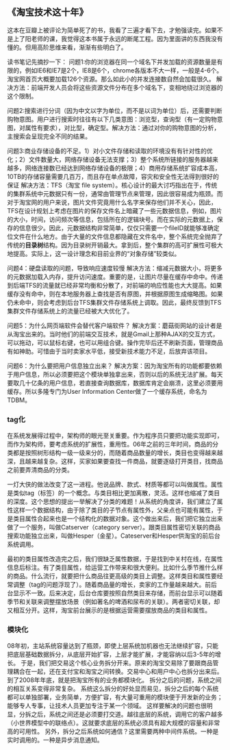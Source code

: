 ## 《淘宝技术这十年》
这本在豆瓣上被评论为简单死了的书，我看了三遍才看下去，才勉强读完。如果不是上了阳老师的课，我觉得这本书属于永远的断尾工程。因为里面讲的东西我没有懂的。但用高阶思维来看，渐渐有些明白了。

读书笔记先摘抄一下：
问题1:你的浏览器在同一个域名下并发加载的资源数量是有限的，例如IE6和IE7是2个，IE8是6个，chrome各版本不大一样，一般是4-6个。淘宝网首页大概要加载126个资源。那么如此小的并发连接数自然会加载很久。
解决方法：前端开发人员会将这些资源文件分布在多个域名下，变相地绕过浏览器的这个限制。

问题2:搜索进行分词（因为中文以字为单位，而不是以词为单位）后，还需要判断购物意图。用户进行搜索时往往有以下几类意图：浏览型，查询型（有一定购物意图，对属性有要求），对比型，确定型。解决方法：通过对你的购物意图的分析，主搜索会呈现完全不同的结果。

问题3:商业存储设备的不足。1）对小文件存储和读取的环境没有有针对性的优化；2）文件数量大，网络存储设备无法支撑；3）整个系统所链接的服务器越来越多，网络连接数已经达到网络存储设备的极限；4）商用存储系统扩容成本高，10TB的存储容量需要几百万，而且存在单点故障，容灾和安全性无法得到很好的保证
解决方法：TFS（淘宝 file system）。核心设计的最大讨巧指出在于，传统的集群系统中元数据只有一份，通常由管理节点来管理，因此很容易成为瓶颈。而对于淘宝网的用户来说，图片文件究竟用什么名字来保存他们并不关心，因此，TFS在设计规划上考虑在图片的保存文件名上暗藏了一些元数据信息，例如，图片的大小，时间，访问频次等信息，包括所在的逻辑块号。而在实际的元数据上，保存的信息很少。因此，元数据结构非常简单，仅仅只需要一个fileID就能够准确定位文件在什么地方。由于大量的文件信息都隐藏在文件名中，整个系统完全抛弃了传统的**目录树**结构。因为目录树开销最大。拿到后，整个集群的高可扩展性可极大地提高。实际上，这一设计理念和目前业界的“对象存储”较类似。

问题4：硬盘读取的问题，导致响应速度较慢
解决方法：缩减元数据大小，将更多的元数据加载入内存，提升访问速度。重要的是，让图片尽量在缓存中命中。传递到后端TFS的流量就已经非常均衡和分散了，对前端的响应性能也大大提高。如果缓存没有命中，则在本地服务器上查找是否有原图，并根据原图生成缩略图。如果仍未命中，则会考虑到后台TFS集群文件存储系统上调取。因此，最终反馈到TFS集群文件存储系统上的流量已经被大大优化了。

问题5：为什么网页端软件会替代客户端软件？
解决方案：蘑菇街网站的设计者是从淘宝出来的。当时他们的前端交互技术，就是Gmail上那种AJAX的交互方式，可以拖动，可以鼠标右键，也可以用组合键。操作完毕后还不刷新页面，管理商品有如神助。可惜由于当时卖家水平低，接受新技术能力不足，后放弃该项目。

问题6：为什么要把用户信息独立出来？
解决方案：因为淘宝所有的功能都要依赖于用户信息，所以必须要把这个模块单独拿出来，否则以后的系统无法扩展。每天要取几十亿条的用户信息，若直接查询数据库，数据库肯定会崩溃，这里必须要用缓存。所以多隆专门为User Information Center做了一个缓存系统，命名为TDBM。

### tag化
在系统发展得过程中，架构师的眼光至关重要。作为程序员只要把功能实现即可，而作为架构师，要考虑系统的扩展性，重用性。06年之前的三年时间，商品的分类都是按照树形结构一级一级来分的，而随着商品数量的增长，类目也变得越来越深，且越来越复杂。这样，买家如果要查找一件商品，就要逐级打开类目，找商品之前要弄清商品的分类。

一灯大侠的做法改变了这一进程。他说品牌、款式、材质等都可以叫做属性。属性是类似tag（标签）的一个概念。与类目相比更加离散，灵活。这样也缩减了类目的深度。这个思想的提出一举解决了分类的难题！从系统的角度讲，我们建立了属性这样一个数据结构，由于除了类目的子节点有属性外，父亲点也可能有属性，于是类目属性合起来也是一个结构化的数据对象。这个做出来后，我们把它独立出来做了一个服务，叫做Catserver（category server）。跟类目属性密切关联的商品搜索功能独立出来，叫做Hesper（金星）。Cateserver和Hesper供淘宝的前后台系统调用。

最初的类目属性改造完之后，我们很缺乏属性数据，于是找到中关村在线，在属性信息后标注。有了类目属性，给运营工作带来和很大便利。比如什么季节推什么样的商品。什么流行，就要把什么商品往更高级的类目上调整。这样类目和属性要经常调整（tag的问题浮现了）。随着商品量的增长，卖家的工作量越来越大。前后台显示不一致。后来决定，后台仓库要按照自然类目来存储，而前台显示可以随着季节和关联来调整摆放场景（例如著名的啤酒和尿布的关联）。两者密切关联，却又相互分开。这样，淘宝前台展示的是根据运营需要摆放商品的类目和属性。

### 模块化
08年初，主站系统容量达到了瓶颈，即使上层系统加机器也无法继续扩容，只能把底层基础数据拆分，从底层开始扩容，上层才能扩展，才能容纳以后3-5年的增长。
于是，我们把交易这个核心业务拆分开来。原来的淘宝交易除了要跟商品管理耦合在一起，还在支付宝和淘宝之间转换。交易中心和用户中心也拆分出来后。到了2008年年底，就是把淘宝所有的业务都模块化。
拆分之后的问题，系统之间的相互关系变得非常复杂。
系统这么拆分的好处显而易见，拆分之后的每个系统都可以单独部署，业务简单，方便扩容，有大量可重用的模块便于开发新的业务；能够专人专事，让技术人员更加专注于某一个领域。
这样要解决的问题也很明显，分拆之后，系统之间还是必须要打交道。越往底层的系统，调用它的客户越多（小世界模型中的联络点）。这就要求底层的系统必须具有超大规模的容量和非常高的可用性。
另外，拆分之后系统如何通信？这里需要两种中间件系统。一种是实时调用的。一种是异步消息通知。






